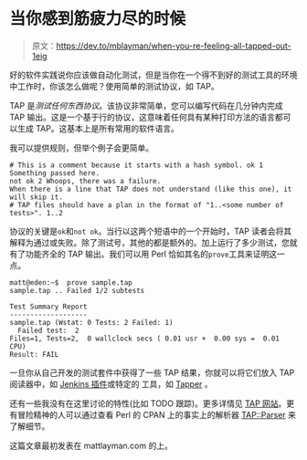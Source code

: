# 当你感到筋疲力尽的时候

> 原文：<https://dev.to/mblayman/when-you-re-feeling-all-tapped-out-1eig>

好的软件实践说你应该做自动化测试，但是当你在一个得不到好的测试工具的环境中工作时，你该怎么做呢？使用简单的测试协议，如 TAP。

TAP 是*测试任何东西协议*。该协议非常简单，您可以编写代码在几分钟内完成 TAP 输出。这是一个基于行的协议，这意味着任何具有某种打印方法的语言都可以生成 TAP。这基本上是所有常用的软件语言。

我可以提供规则，但举个例子会更简单。

```
# This is a comment because it starts with a hash symbol. ok 1 Something passed here.
not ok 2 Whoops, there was a failure.
When there is a line that TAP does not understand (like this one), it will skip it.
# TAP files should have a plan in the format of "1..<some number of tests>". 1..2 
```

协议的关键是`ok`和`not ok`。当行以这两个短语中的一个开始时，TAP 读者会将其解释为通过或失败。除了测试号，其他的都是额外的。加上运行了多少测试，您就有了功能齐全的 TAP 输出。我们可以用 Perl 恰如其名的`prove`工具来证明这一点。

```
matt@eden:~$  prove sample.tap
sample.tap .. Failed 1/2 subtests

Test Summary Report
-------------------
sample.tap (Wstat: 0 Tests: 2 Failed: 1)
  Failed test:  2
Files=1, Tests=2,  0 wallclock secs ( 0.01 usr +  0.00 sys =  0.01 CPU)
Result: FAIL 
```

一旦你从自己开发的测试套件中获得了一些 TAP 结果，你就可以将它们放入 TAP 阅读器中，如 [Jenkins 插件](https://wiki.jenkins-ci.org/display/JENKINS/TAP+Plugin)或特定的
工具，如 [Tapper](http://tapper.github.io/Tapper/) 。

还有一些我没有在这里讨论的特性(比如 TODO
跟踪)。更多详情见 [TAP 网站](http://testanything.org/)。更有冒险精神的人可以通过查看 Perl 的 CPAN 上的事实上的解析器 [TAP::Parser](http://search.cpan.org/~ovid/Test-Harness-3.28/lib/TAP/Parser.pm) 来了解细节。

这篇文章最初发表在 mattlayman.com 的上。